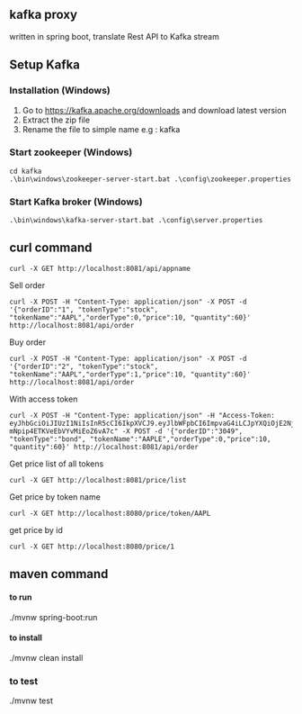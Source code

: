 ## kafka proxy
written in spring boot, translate Rest API to Kafka stream

## Setup Kafka 

### Installation (Windows)

1. Go to https://kafka.apache.org/downloads and download latest version
2. Extract the zip file
3. Rename the file to simple name e.g : kafka

### Start zookeeper (Windows)

```
cd kafka
.\bin\windows\zookeeper-server-start.bat .\config\zookeeper.properties
```

### Start Kafka broker (Windows)
```
.\bin\windows\kafka-server-start.bat .\config\server.properties
```

## curl command
```
curl -X GET http://localhost:8081/api/appname
```
Sell order
```
curl -X POST -H "Content-Type: application/json" -X POST -d '{"orderID":"1", "tokenType":"stock", "tokenName":"AAPL","orderType":0,"price":10, "quantity":60}' http://localhost:8081/api/order
```
Buy order
```
curl -X POST -H "Content-Type: application/json" -X POST -d '{"orderID":"2", "tokenType":"stock", "tokenName":"AAPL","orderType":1,"price":10, "quantity":60}' http://localhost:8081/api/order
```

With access token 
````
curl -X POST -H "Content-Type: application/json" -H "Access-Token: eyJhbGciOiJIUzI1NiIsInR5cCI6IkpXVCJ9.eyJlbWFpbCI6ImpvaG4iLCJpYXQiOjE2NjUwMjA3OTYsImV4cCI6MTY2NTAyNDM5Nn0.iM5bea67KAE3WHHN-mNpip4ETKVeEbVYvMiEoZ6vA7c" -X POST -d '{"orderID":"3049", "tokenType":"bond", "tokenName":"AAPLE","orderType":0,"price":10, "quantity":60}' http://localhost:8081/api/order
````

Get price list of all tokens
```
curl -X GET http://localhost:8081/price/list
```
Get price by token name
```
curl -X GET http://localhost:8080/price/token/AAPL
```
get price by id
```
curl -X GET http://localhost:8080/price/1
```
## maven command
#### to run
./mvnw spring-boot:run
#### to install
./mvnw clean install
### to test
./mvnw test
